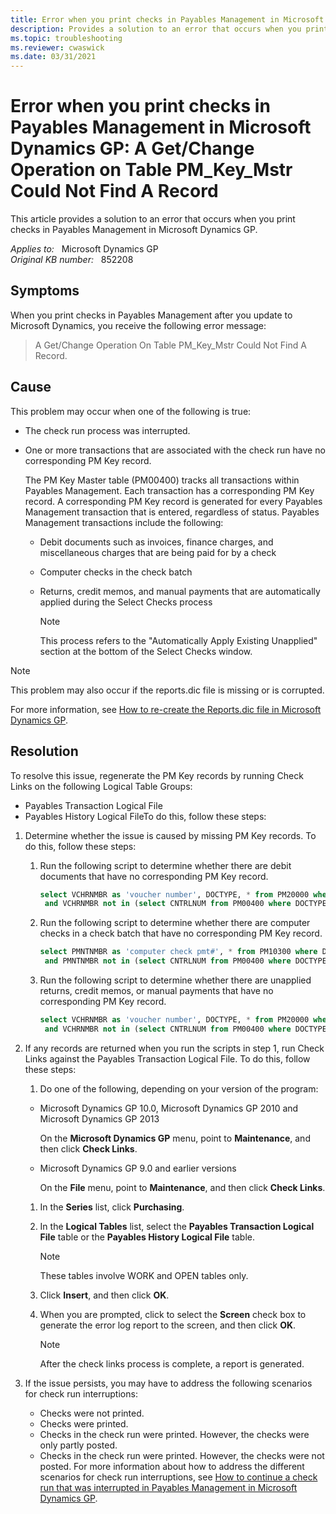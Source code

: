 ```yaml
---
title: Error when you print checks in Payables Management in Microsoft Dynamics GP
description: Provides a solution to an error that occurs when you print checks in Payables Management in Microsoft Dynamics GP.
ms.topic: troubleshooting
ms.reviewer: cwaswick
ms.date: 03/31/2021
---
```

# Error when you print checks in Payables Management in Microsoft Dynamics GP: A Get/Change Operation on Table PM_Key_Mstr Could Not Find A Record

This article provides a solution to an error that occurs when you print checks in Payables Management in Microsoft Dynamics GP.

_Applies to:_ &nbsp; Microsoft Dynamics GP  
_Original KB number:_ &nbsp; 852208

## Symptoms

When you print checks in Payables Management after you update to Microsoft Dynamics, you receive the following error message:

> A Get/Change Operation On Table PM_Key_Mstr Could Not Find A Record.

## Cause

This problem may occur when one of the following is true:

- The check run process was interrupted.
- One or more transactions that are associated with the check run have no corresponding PM Key record.

    The PM Key Master table (PM00400) tracks all transactions within Payables Management. Each transaction has a corresponding PM Key record. A corresponding PM Key record is generated for every Payables Management transaction that is entered, regardless of status. Payables Management transactions include the following:
  
  - Debit documents such as invoices, finance charges, and miscellaneous charges that are being paid for by a check
  - Computer checks in the check batch
  - Returns, credit memos, and manual payments that are automatically applied during the Select Checks process

    > [!NOTE]
    > This process refers to the "Automatically Apply Existing Unapplied" section at the bottom of the Select Checks window.

> [!NOTE]
> This problem may also occur if the reports.dic file is missing or is corrupted.

For more information, see [How to re-create the Reports.dic file in Microsoft Dynamics GP](https://support.microsoft.com/topic/how-to-re-create-the-reports-dic-file-in-microsoft-dynamics-gp-8a85339e-92ed-03ed-5ca8-f538a5c502a7).

## Resolution

To resolve this issue, regenerate the PM Key records by running Check Links on the following Logical Table Groups:

- Payables Transaction Logical File
- Payables History Logical FileTo do this, follow these steps:

1. Determine whether the issue is caused by missing PM Key records. To do this, follow these steps:

    1. Run the following script to determine whether there are debit documents that have no corresponding PM Key record.

        ```sql
        select VCHRNMBR as 'voucher number', DOCTYPE, * from PM20000 where DOCTYPE in (1, 2, 3)
         and VCHRNMBR not in (select CNTRLNUM from PM00400 where DOCTYPE in (1, 2, 3))
        ```

    2. Run the following script to determine whether there are computer checks in a check batch that have no corresponding PM Key record.

        ```sql
        select PMNTNMBR as 'computer check pmt#', * from PM10300 where DOCTYPE in (6)
         and PMNTNMBR not in (select CNTRLNUM from PM00400 where DOCTYPE = 6)
        ```

    3. Run the following script to determine whether there are unapplied returns, credit memos, or manual payments that have no corresponding PM Key record.

        ```sql
        select VCHRNMBR as 'voucher number', DOCTYPE, * from PM20000 where DOCTYPE in (4, 5)
         and VCHRNMBR not in (select CNTRLNUM from PM00400 where DOCTYPE in (4, 5))
        ```

2. If any records are returned when you run the scripts in step 1, run Check Links against the Payables Transaction Logical File. To do this, follow these steps:

    1. Do one of the following, depending on your version of the program:

      - Microsoft Dynamics GP 10.0, Microsoft Dynamics GP 2010 and Microsoft Dynamics GP 2013

        On the **Microsoft Dynamics GP** menu, point to **Maintenance**, and then click **Check Links**.

      - Microsoft Dynamics GP 9.0 and earlier versions

        On the **File** menu, point to **Maintenance**, and then click **Check Links**.

    1. In the **Series** list, click **Purchasing**.
    1. In the **Logical Tables** list, select the **Payables Transaction Logical File** table or the **Payables History Logical File** table.

        > [!NOTE]
        > These tables involve WORK and OPEN tables only.

    1. Click **Insert**, and then click **OK**.
    1. When you are prompted, click to select the **Screen** check box to generate the error log report to the screen, and then click **OK**.

        > [!NOTE]
        > After the check links process is complete, a report is generated.

3. If the issue persists, you may have to address the following scenarios for check run interruptions:
   - Checks were not printed.
   - Checks were printed.
   - Checks in the check run were printed. However, the checks were only partly posted.
   - Checks in the check run were printed. However, the checks were not posted. For more information about how to address the different scenarios for check run interruptions, see [How to continue a check run that was interrupted in Payables Management in Microsoft Dynamics GP](https://support.microsoft.com/topic/kb-how-to-continue-a-check-run-that-was-interrupted-in-payables-management-in-microsoft-dynamics-gp-314ce082-14a8-9834-765b-fb4bcb9af849).

